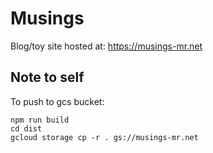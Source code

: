 # Musings

Blog/toy site hosted at: https://musings-mr.net

## Note to self

To push to gcs bucket:

```aiignore
npm run build
cd dist
gcloud storage cp -r . gs://musings-mr.net
```